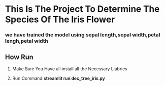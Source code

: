 # This Is The Project To Determine The Species Of The Iris Flower

### we have trained the model using sepal length,sepal width,petal lengh,petal width

## How Run

1. Make Sure You Have all install all the Necessary Liabries

2. Run Command **streamlit run dec_tree_iris.py**